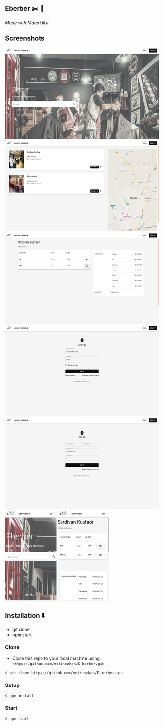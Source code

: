 ## Eberber :scissors: :convenience_store: 

_Made with MaterialUi_

## Screenshots

<div align="left" style="margin-bottom:1em">
    <img src="./src/screenshots/screenshot1.jpg" width="auto" height="300"/>
    <img src="./src/screenshots/screenshot2.png" width="auto" height="300"/>
    <img src="./src/screenshots/screenshot3.png" width="auto" height="300"/>
    <img src="./src/screenshots/screenshot4.png" width="auto" height="300"/>
    <img src="./src/screenshots/screenshot5.png" width="auto" height="300"/>
    <img src="./src/screenshots/screenshot6.png" width="auto" height="300"/>
    <img src="./src/screenshots/screenshot7.png" width="auto" height="300"/>
</div>

## Installation :arrow_down:

- git clone
- npm start

### Clone

- Clone this repo to your local machine using `https://github.com/metinozkan/E-berber.git`

```shell
$ git clone https://github.com/metinozkan/E-berber.git
```

### Setup

```shell
$ npm install
```

### Start

```shell
$ npm start
```


